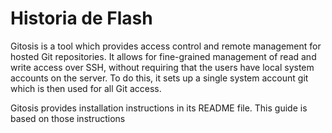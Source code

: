 # Historia de Flash

Gitosis is a tool which provides access control and remote management for hosted Git repositories. It allows for fine-grained management of read and write access over SSH, without requiring that the users have local system accounts on the server. To do this, it sets up a single system account git which is then used for all Git access.

Gitosis provides installation instructions in its README file. This guide is based on those instructions
